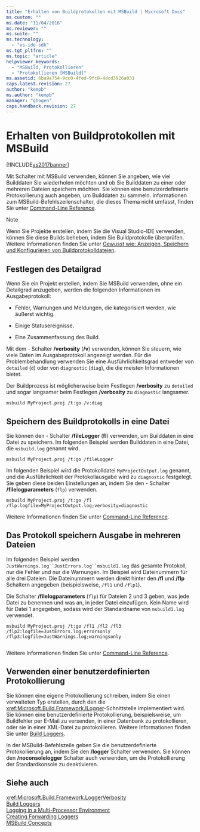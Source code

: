```yaml
---
title: "Erhalten von Buildprotokollen mit MSBuild | Microsoft Docs"
ms.custom: ""
ms.date: "11/04/2016"
ms.reviewer: ""
ms.suite: ""
ms.technology: 
  - "vs-ide-sdk"
ms.tgt_pltfrm: ""
ms.topic: "article"
helpviewer_keywords: 
  - "MSBuild, Protokollieren"
  - "Protokollieren [MSBuild]"
ms.assetid: 6ba9a754-9cc0-4fed-9fc8-4dcd3926a031
caps.latest.revision: 27
author: "kempb"
ms.author: "kempb"
manager: "ghogen"
caps.handback.revision: 27
---
```

# Erhalten von Buildprotokollen mit MSBuild
[!INCLUDE[vs2017banner](../code-quality/includes/vs2017banner.md)]

Mit Schalter mit MSBuild verwenden, können Sie angeben, wie viel Builddaten Sie wiederholen möchten und ob Sie Builddaten zu einer oder mehreren Dateien speichern möchten.  Sie können eine benutzerdefinierte Protokollierung auch angeben, um Builddaten zu sammeln.  Informationen zum MSBuild\-Befehlszeilenschalter, die dieses Thema nicht umfasst, finden Sie unter [Command\-Line Reference](../msbuild/msbuild-command-line-reference.md).  
  
> [!NOTE]
>  Wenn Sie Projekte erstellen, indem Sie die Visual Studio\-IDE verwenden, können Sie diese Builds beheben, indem Sie Buildprotokolle überprüfen.  Weitere Informationen finden Sie unter [Gewusst wie: Anzeigen, Speichern und Konfigurieren von Buildprotokolldateien](../ide/how-to-view-save-and-configure-build-log-files.md).  
  
## Festlegen des Detailgrad  
 Wenn Sie ein Projekt erstellen, indem Sie MSBuild verwenden, ohne ein Detailgrad anzugeben, werden die folgenden Informationen im Ausgabeprotokoll:  
  
-   Fehler, Warnungen und Meldungen, die kategorisiert werden, wie äußerst wichtig.  
  
-   Einige Statusereignisse.  
  
-   Eine Zusammenfassung des Build.  
  
 Mit dem \- Schalter **\/verbosity** \(**\/v**\) verwenden, können Sie steuern, wie viele Daten im Ausgabeprotokoll angezeigt werden.  Für die Problembehandlung verwenden Sie eine Ausführlichkeitsgrad entweder von `detailed` \(`d`\) oder von `diagnostic` \(`diag`\), die die meisten Informationen bietet.  
  
 Der Buildprozess ist möglicherweise beim Festlegen **\/verbosity** zu `detailed` und sogar langsamer beim Festlegen **\/verbosity** zu `diagnostic` langsamer.  
  
```  
msbuild MyProject.proj /t:go /v:diag  
```  
  
## Speichern des Buildprotokolls in eine Datei  
 Sie können den \- Schalter **\/fileLogger** \(**fl**\) verwenden, um Builddaten in eine Datei zu speichern.  Im folgenden Beispiel werden Builddaten in eine Datei, die `msbuild.log` genannt wird.  
  
```  
msbuild MyProject.proj /t:go /fileLogger  
```  
  
 Im folgenden Beispiel wird die Protokolldatei `MyProjectOutput.log` genannt, und die Ausführlichkeit der Protokollausgabe wird zu `diagnostic` festgelegt.  Sie geben diese beiden Einstellungen an, indem Sie den \- Schalter **\/filelogparameters** \(`flp`\) verwenden.  
  
```  
msbuild MyProject.proj /t:go /fl /flp:logfile=MyProjectOutput.log;verbosity=diagnostic  
```  
  
 Weitere Informationen finden Sie unter [Command\-Line Reference](../msbuild/msbuild-command-line-reference.md).  
  
## Das Protokoll speichern Ausgabe in mehreren Dateien  
 Im folgenden Beispiel werden `JustWarnings.log``JustErrors.log``msbuild1.log` das gesamte Protokoll, nur die Fehler und nur die Warnungen.  Im Beispiel wird Dateinummern für alle drei Dateien.  Die Dateinummern werden direkt hinter den **\/fl** und **\/flp** Schaltern angegeben \(beispielsweise, `/fl1` und `/flp1`\).  
  
 Die Schalter **\/filelogparameters** \(`flp`\) für Dateien 2 und 3 geben, was jede Datei zu benennen und was an, in jeder Datei einzufügen.  Kein Name wird für Datei 1 angegeben, sodass wird der Standardname von `msbuild1.log` verwendet.  
  
```  
msbuild MyProject.proj /t:go /fl1 /fl2 /fl3 /flp2:logfile=JustErrors.log;errorsonly /flp3:logfile=JustWarnings.log;warningsonly  
  
```  
  
 Weitere Informationen finden Sie unter [Command\-Line Reference](../msbuild/msbuild-command-line-reference.md).  
  
## Verwenden einer benutzerdefinierten Protokollierung  
 Sie können eine eigene Protokollierung schreiben, indem Sie einen verwalteten Typ erstellen, durch den die <xref:Microsoft.Build.Framework.ILogger>\-Schnittstelle implementiert wird.  Sie können eine benutzerdefinierte Protokollierung, beispielsweise, um Buildfehler per E\-Mail zu versenden, in einer Datenbank zu protokollieren, oder sie in einer XML\-Datei zu protokollieren.  Weitere Informationen finden Sie unter [Build Loggers](../msbuild/build-loggers.md).  
  
 In der MSBuild\-Befehlszeile geben Sie die benutzerdefinierte Protokollierung an, indem Sie den **\/logger** Schalter verwenden.  Sie können den **\/noconsolelogger** Schalter auch verwenden, um die Protokollierung der Standardkonsole zu deaktivieren.  
  
## Siehe auch  
 <xref:Microsoft.Build.Framework.LoggerVerbosity>   
 [Build Loggers](../msbuild/build-loggers.md)   
 [Logging in a Multi\-Processor Environment](../msbuild/logging-in-a-multi-processor-environment.md)   
 [Creating Forwarding Loggers](../msbuild/creating-forwarding-loggers.md)   
 [MSBuild Concepts](../msbuild/msbuild-concepts.md)